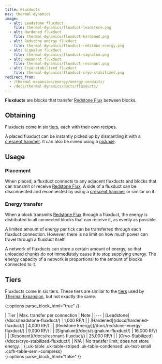 ```yaml
---
title: Fluxducts
nav: thermal-dynamics
image:
  - alt: Leadstone fluxduct
    file: thermal-dynamics/fluxduct-leadstone.png
  - alt: Hardened fluxduct
    file: thermal-dynamics/fluxduct-hardened.png
  - alt: Redstone energy fluxduct
    file: thermal-dynamics/fluxduct-redstone-energy.png
  - alt: Signalum fluxduct
    file: thermal-dynamics/fluxduct-signalum.png
  - alt: Resonant fluxduct
    file: thermal-dynamics/fluxduct-resonant.png
  - alt: Cryo-stabilized fluxduct
    file: thermal-dynamics/fluxduct-cryo-stabilized.png
redirect_from:
  - /thermal-expansion/energy/energy-conduits/
  - /docs/thermal-dynamics/ducts/fluxducts/
---
```


**Fluxducts** are blocks that transfer [Redstone Flux](/docs/redstone-flux/)
between blocks.


Obtaining
---------

Fluxducts come in six [tiers](#tiers), each with their own recipes.

A placed fluxduct can be instantly picked up by dismantling it with a [crescent
hammer](/docs/crescent-hammer/). It can also be mined using a
[pickaxe](https://minecraft.gamepedia.com/Pickaxe).


Usage
-----

### Placement
When placed, a fluxduct connects to any adjacent fluxducts and blocks that can
transmit or receive [Redstone Flux](/docs/redstone-flux/). A side of a fluxduct
can be disconnected and reconnected by using a [crescent
hammer](/docs/crescent-hammer/) or similar on it.

### Energy transfer
When a block transmits [Redstone Flux](/docs/redstone-flux/) through a fluxduct,
the energy is distributed to all connected blocks that can receive it, as evenly
as possible.

A limited amount of energy per tick can be transferred through each fluxduct
connection. However, there is no limit on how much power can travel through a
fluxduct itself.

A network of fluxducts can store a certain amount of energy, so that unloaded
[chunks](https://minecraft.gamepedia.com/Chunk) do not immediately cause it to
stop supplying energy. The energy capacity of a network is proportional to the
amount of blocks connected to it.


Tiers
-----

Fluxducts come in six tiers. These tiers are similar to the
[tiers](/docs/tiers/) used by [Thermal Expansion](/docs/thermal-expansion/), but
not exactly the same.

{::options parse_block_html="true" /}
<div class="uk-overflow-container">
| Tier | Max. transfer per connection | Note |
|---
| [Leadstone](/docs/leadstone-fluxduct/) | 1,000 RF/t |
| [Hardened](/docs/hardened-fluxduct/) | 4,000 RF/t |
| [Redstone Energy](/docs/redstone-energy-fluxduct/) | 9,000 RF/t |
| [Signalum](/docs/signalum-fluxduct/) | 16,000 RF/t |
| [Resonant](/docs/resonant-fluxduct/) | 25,000 RF/t |
| [Cryo-Stabilized](/docs/cryo-stabilized-fluxduct/) | N/A | No transfer limit; does not store energy. |
{:.uk-table .uk-table-striped .uk-table-condensed .uk-text-small .cofh-table-semi-compress}
</div>
{::options parse_block_html="false" /}
